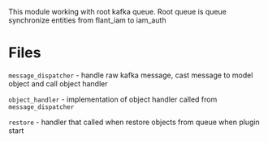 This module working with root kafka queue. Root queue is queue synchronize entities from flant_iam to iam_auth

# Files

`message_dispatcher` - handle raw kafka message, cast message to model object and call object handler

`object_handler` - implementation of object handler called from `message_dispatcher`

`restore` - handler that called when restore objects from queue when plugin start 